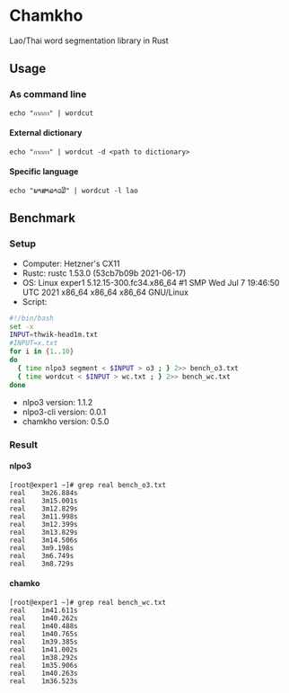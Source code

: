 # Chamkho
Lao/Thai word segmentation library in Rust

## Usage

### As command line

    echo "กากกา" | wordcut 

#### External dictionary

    echo "กากกา" | wordcut -d <path to dictionary>

#### Specific language

    echo "ພາສາລາວມີ" | wordcut -l lao

## Benchmark

### Setup

* Computer: Hetzner's CX11
* Rustc: rustc 1.53.0 (53cb7b09b 2021-06-17)
* OS: Linux exper1 5.12.15-300.fc34.x86_64 #1 SMP Wed Jul 7 19:46:50 UTC 2021 x86_64 x86_64 x86_64 GNU/Linux
* Script:

```Bash
#!/bin/bash
set -x
INPUT=thwik-head1m.txt
#INPUT=x.txt
for i in {1..10}
do
  { time nlpo3 segment < $INPUT > o3 ; } 2>> bench_o3.txt
  { time wordcut < $INPUT > wc.txt ; } 2>> bench_wc.txt
done
```

* nlpo3 version: 1.1.2
* nlpo3-cli version: 0.0.1
* chamkho version: 0.5.0

### Result

#### nlpo3

```
[root@exper1 ~]# grep real bench_o3.txt 
real    3m26.884s
real    3m15.001s
real    3m12.829s
real    3m11.998s
real    3m12.399s
real    3m13.829s
real    3m14.506s
real    3m9.198s
real    3m6.749s
real    3m8.729s
```

#### chamko

```
[root@exper1 ~]# grep real bench_wc.txt 
real    1m41.611s
real    1m40.262s
real    1m40.488s
real    1m40.765s
real    1m39.385s
real    1m41.002s
real    1m38.292s
real    1m35.906s
real    1m40.263s
real    1m36.523s
```

